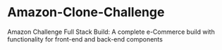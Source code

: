 # Amazon-Clone-Challenge
Amazon Challenge Full Stack Build: A complete e-Commerce build with functionality for front-end and back-end components
